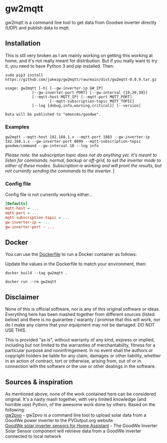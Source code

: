
# gw2mqtt

gw2mqtt is a command line tool to get data from Goodwe inverter directly (UDP) and publish data to mqtt.

## Installation

This is stll very broken as I am mainly working on getting this working at home, and it's not really meant for distribution. But if you really want to try it, you need to have Python 3 and pip installed. Then:

```shell
sudo pip3 install https://github.com/jakezp/gw2mqtt/raw/main/dist/gw2mqtt-0.0.9.tar.gz
```

```shell
usage: gw2mqtt [-h] [--gw-inverter-ip GW_IP] 
		    [--gw-inverter-port PORT] [--gw-interval {10,20,30}] 
		    [--mqtt-host MQTT_IP] [--mqtt-port MQTT_PORT]
               	    [--mqtt-subscription-topic MQTT_TOPIC]
		    [--log {debug,info,warning,critical}] [--version]

Data will be published to "emoncms/goodwe".
```

### Examples

```shell
gw2mqtt --mqtt-host 192.168.1.x --mqtt-port 1883 --gw-inverter-ip 192.168.1.x --gw-inverter-port 8899 --mqtt-subscription-topic goodwe/command --gw-interval 10 --log info
```

*Please note: the subscription topic does not do anything yet. It's meant to listen for commands: normal, backup or off-grid, to set the inverter mode to either of these modes. Subscription is working and will pront the results, but not currently sending the commands to the inverter.*
]

### Config file

Config file is not currently working either...

```ini
[Defaults]
mqtt-host = ...
mqtt-port = ...
mqtt-subscription-topic = ...
gw-inverter-ip = ...
gw-inverter-port - ...
```

## Docker

You can use the [Dockerfile](https://raw.githubusercontent.com/jakezp/gw2mqtt/main/Dockerfile) to run a Docker container as follows:

Update the values in the Dockerfile to match your environment, then:

```shell
docker build --tag gw2mqtt .
```

```shell
docker run --rm gw2mqtt
```

## Disclaimer

None of this is official software, nor is any of this original software or ideas. Everytihng here has been mashed together from different sources (listed below) and there is no guarantee / waranty / promise that this will work, nor do I make any claims that your equipment may not be damaged. DO NOT USE THIS.

This is provided "as is", without warranty of any kind, express or implied, including but not limited to the warranties of merchantability, fitness for a particular purpose and noninfringement. In no event shall the authors or copyright holders be liable for any claim, damages or other liability, whether in an action of contract, tort or otherwise, arising from, out of or in connection with the software or the use or other dealings in the software.

## Sources & inspiration

As mentioned above, none of the work contained here can be considered original. It's a nasty mash together, with very limited knowledge (and horrible use) Python, of the awesome work done by others. Based on the following:<br/>
[gw2pvo](https://github.com/markruys/gw2pvo) - gw2pvo is a command line tool to upload solar data from a GoodWe power inverter to the PVOutput.org website<br/>
[GoodWe solar inverter sensors for Home Assistant](https://github.com/mletenay/home-assistant-goodwe-inverter) - The GoodWe Inverter Solar Sensor component will retrieve data from a GoodWe inverter connected to local network

